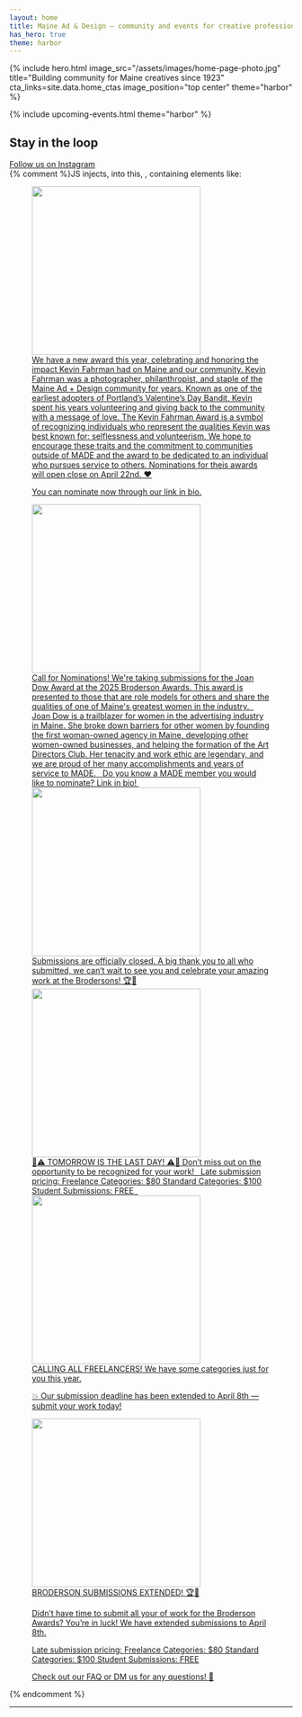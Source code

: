 ```yaml
---
layout: home
title: Maine Ad & Design – community and events for creative professionals in Maine
has_hero: true
theme: harbor
---
```


{% 
  include hero.html
  image_src="/assets/images/home-page-photo.jpg"
  title="Building community for Maine creatives since 1923"
  cta_links=site.data.home_ctas
  image_position="top center"
  theme="harbor"
%}

{% include upcoming-events.html theme="harbor" %}



<section class="instagram">
<div class="container">
<h2>Stay in the loop</h2>
<div class="instagram-follow">
  <a href="https://www.instagram.com/MaineAdDesign" target="_blank" class="cta cta-harbor">Follow us on Instagram</a>
</div>
<behold-widget feed-id="TwvbmjtgKDpsUvUDxaua">{% comment %}JS injects, into this, <behold-gallery-wall>, containing elements like: <figure class="posts" data-hover-effect="zoomBlur" style="--post-border-radius: 6.5%;"><div class="height-ref"><behold-album-post style="--post-background-color: rgb(28,27,27); --overlay-color: hsl(0 2% 11% / 0.74); transform: translate(13.56px, 271.2px); width: 298.32px; height: 298.32px; --post-width: 298.3125px; --post-height: 298.3125px; background-color: transparent;" class="post post--hover-caption post--has-row-gap post--medium"><a draggable="false" aria-label="album, post 1 of 6" tabindex="-1" href="https://www.instagram.com/p/DIgkNSdtzWS/" target="_blank"><behold-image style="aspect-ratio: 1 / 1;" class="is-loaded"><img alt="" role="presentation" height="300px" width="300px" tabindex="-1" src="https://behold.pictures/5iIPN4qg1qMyoKBuTAl2IviOdNx2/TwvbmjtgKDpsUvUDxaua/18085478038635030/medium.webp" draggable="false"></behold-image><div class="post-caption"><div class="post-caption__inner">We have a new award this year, celebrating and honoring the impact Kevin Fahrman had on Maine and our community. Kevin Fahrman was a photographer, philanthropist, and staple of the Maine Ad + Design community for years. Known as one of the earliest adopters of Portland’s Valentine’s Day Bandit, Kevin spent his years volunteering and giving back to the community with a message of love. The Kevin Fahrman Award is a symbol of recognizing individuals who represent the qualities Kevin was best known for: selflessness and volunteerism. We hope to encourage these traits and the commitment to communities outside of MADE and the award to be dedicated to an individual who pursues service to others. Nominations for theis awards will open close on April 22nd. ❤️

You can nominate now through our link in bio.</div></div></a></behold-album-post><behold-album-post style="--post-background-color: rgb(77,92,164); --overlay-color: hsl(230 32% 40% / 0.74); transform: translate(339px); width: 569.52px; height: 569.52px; --post-width: 569.515625px; --post-height: 569.515625px; background-color: transparent;" class="post post--hover-caption post--has-row-gap post--large"><a draggable="false" aria-label="album, post 2 of 6" tabindex="-1" href="https://www.instagram.com/p/DIRA1iRsqVw/" target="_blank"><behold-image style="aspect-ratio: 1 / 1;" class="is-loaded"><img alt="" role="presentation" height="300px" width="300px" tabindex="-1" src="https://behold.pictures/5iIPN4qg1qMyoKBuTAl2IviOdNx2/TwvbmjtgKDpsUvUDxaua/18119835148449620/full.webp" draggable="false"></behold-image><div class="post-caption"><div class="post-caption__inner">Call for Nominations! We're taking submissions for the Joan Dow Award at the 2025 Broderson Awards. This award is presented to those that are role models for others and share the qualities of one of Maine's greatest women in the industry. ⁠
⁠
Joan Dow is a trailblazer for women in the advertising industry in Maine. She broke down barriers for other women by founding the first woman-owned agency in Maine, developing other women-owned businesses, and helping the formation of the Art Directors Club. Her tenacity and work ethic are legendary, and we are proud of her many accomplishments and years of service to⁠ MADE. ⁠
⁠
Do you know a MADE member you would like to nominate? Link in bio!⁠
⁠</div></div></a></behold-album-post><behold-image-post style="--post-background-color: rgb(84,35,30); --overlay-color: hsl(6 47% 22% / 0.74); transform: translate(935.64px, 108.48px); width: 257.64px; height: 257.64px; --post-width: 257.625px; --post-height: 257.625px; background-color: transparent;" class="post post--hover-caption post--has-row-gap post--medium"><a draggable="false" aria-label="image, post 3 of 6" tabindex="-1" href="https://www.instagram.com/p/DIPhvVVsJKb/" target="_blank"><behold-image style="aspect-ratio: 1 / 1;" class="is-loaded"><img alt="" role="presentation" height="300px" width="300px" tabindex="-1" src="https://behold.pictures/5iIPN4qg1qMyoKBuTAl2IviOdNx2/TwvbmjtgKDpsUvUDxaua/18061231064093187/medium.webp" draggable="false"></behold-image><div class="post-caption"><div class="post-caption__inner">Submissions are officially closed. A big thank you to all who submitted, we can’t wait to see you and celebrate your amazing work at the Brodersons! 🏆🎉</div></div></a></behold-image-post><behold-album-post style="--post-background-color: rgb(244,164,196); --overlay-color: hsl(336 50% 40% / 0.74); transform: translate(257.64px, 596.64px); width: 352.56px; height: 352.56px; --post-width: 352.546875px; --post-height: 352.546875px; background-color: transparent;" class="post post--hover-caption post--has-row-gap post--medium"><a draggable="false" aria-label="album, post 4 of 6" tabindex="-1" href="https://www.instagram.com/p/DIKGodezjvb/" target="_blank"><behold-image style="aspect-ratio: 1 / 1;" class="is-loaded"><img alt="" role="presentation" height="300px" width="300px" tabindex="-1" src="https://behold.pictures/5iIPN4qg1qMyoKBuTAl2IviOdNx2/TwvbmjtgKDpsUvUDxaua/18072834202857051/large.webp" draggable="false"></behold-image><div class="post-caption"><div class="post-caption__inner">🚨⚠️ TOMORROW IS THE LAST DAY! ⚠️🚨 Don’t miss out on the opportunity to be recognized for your work! ⁠
⁠
Late submission pricing:⁠
Freelance Categories: $80⁠
Standard Categories: $100⁠
Student Submissions: FREE⁠
⁠
              ⁠</div></div></a></behold-album-post><behold-album-post style="--post-background-color: rgb(236,203,93); --overlay-color: hsl(46 50% 40% / 0.74); transform: translate(637.32px, 596.64px); width: 271.2px; height: 271.2px; --post-width: 271.1875px; --post-height: 271.1875px; background-color: transparent;" class="post post--hover-caption post--has-row-gap post--medium"><a draggable="false" aria-label="album, post 5 of 6" tabindex="-1" href="https://www.instagram.com/p/DICFESAAuU-/" target="_blank"><behold-image style="aspect-ratio: 1 / 1;" class="is-loaded"><img alt="" role="presentation" height="300px" width="300px" tabindex="-1" src="https://behold.pictures/5iIPN4qg1qMyoKBuTAl2IviOdNx2/TwvbmjtgKDpsUvUDxaua/18095213263554578/medium.webp" draggable="false"></behold-image><div class="post-caption"><div class="post-caption__inner">CALLING ALL FREELANCERS! 
We have some categories just for you this year. 

💥 Our submission deadline has been extended to April 8th — submit your work today!</div></div></a></behold-album-post><behold-image-post style="--post-background-color: rgb(211,92,61); --overlay-color: hsl(12 50% 40% / 0.74); transform: translate(935.64px, 393.24px); width: 406.8px; height: 406.8px; --post-width: 406.796875px; --post-height: 406.796875px; background-color: transparent;" class="post post--hover-caption post--has-row-gap post--large"><a draggable="false" aria-label="image, post 6 of 6" tabindex="-1" href="https://www.instagram.com/p/DH523QuymIl/" target="_blank"><behold-image style="aspect-ratio: 1 / 1;" class="is-loaded"><img alt="" role="presentation" height="300px" width="300px" tabindex="-1" src="https://behold.pictures/5iIPN4qg1qMyoKBuTAl2IviOdNx2/TwvbmjtgKDpsUvUDxaua/17932932728905214/large.webp" draggable="false"></behold-image><div class="post-caption"><div class="post-caption__inner">BRODERSON SUBMISSIONS EXTENDED! 🏆🎉

Didn’t have time to submit all your of work for the Broderson Awards? You’re in luck! We have extended submissions to April 8th.

Late submission pricing:
Freelance Categories: $80
Standard Categories: $100
Student Submissions: FREE

Check out our FAQ or DM us for any questions! 🥳</div></div></a></behold-image-post></div></figure>{% endcomment %}</behold-widget>
<script>
  (() => {
    const d=document,s=d.createElement("script");s.type="module";
    s.src="https://w.behold.so/widget.js";d.head.append(s);
  })();
</script>
</div>
</section>

<hr>